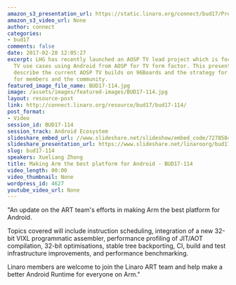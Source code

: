 ```yaml
---
amazon_s3_presentation_url: https://static.linaro.org/connect/bud17/Presentations/BUD17-114%20-%20Making%20ARM%20the%20Best%20Platform%20for%20Android.pdf
amazon_s3_video_url: None
author: connect
categories:
- bud17
comments: false
date: 2017-02-28 12:05:27
excerpt: LHG has recently launched an AOSP TV lead project which is focused on specific
  TV use cases using Android from AOSP for TV form factor. This presentation will
  describe the current AOSP TV builds on 96Boards and the strategy for Android TV
  for members and the community.
featured_image_file_name: BUD17-114.jpg
image: /assets/images/featured-images/BUD17-114.jpg
layout: resource-post
link: http://connect.linaro.org/resource/bud17/bud17-114/
post_format:
- Video
session_id: BUD17-114
session_track: Android Ecosystem
slideshare_embed_url: //www.slideshare.net/slideshow/embed_code/72785845
slideshare_presentation_url: https://www.slideshare.net/linaroorg/bud17114-making-arm-the-best-platform-for-android
slug: bud17-114
speakers: Xueliang Zhong
title: Making Arm the best platform for Android - BUD17-114
video_length: 00:00
video_thumbnail: None
wordpress_id: 4627
youtube_video_url: None
---
```


"An update on the ART team's efforts in making Arm the best platform for Android.

Topics covered will include instruction scheduling, integration of a new 32-bit VIXL programmatic assembler, performance profiling of JIT/AOT compilation, 32-bit optimisations, stable tree backporting, CI, build and test infrastructure improvements, and performance benchmarking.

Linaro members are welcome to join the Linaro ART team and help make a better Android Runtime for everyone on Arm."